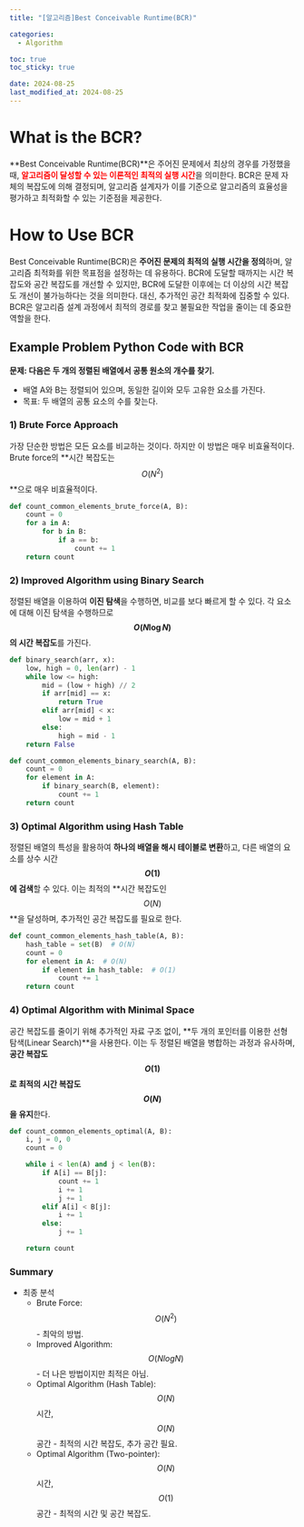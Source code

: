 ```yaml
---
title: "[알고리즘]Best Conceivable Runtime(BCR)"

categories: 
  - Algorithm

toc: true
toc_sticky: true

date: 2024-08-25
last_modified_at: 2024-08-25 
---
```


# What is the BCR?
**Best Conceivable Runtime(BCR)**은 주어진 문제에서 최상의 경우를 가정했을 때, <span style="color:red">**알고리즘이 달성할 수 있는 이론적인 최적의 실행 시간**</span>을 의미한다. BCR은 문제 자체의 복잡도에 의해 결정되며, 알고리즘 설계자가 이를 기준으로 알고리즘의 효율성을 평가하고 최적화할 수 있는 기준점을 제공한다.

# How to Use BCR
Best Conceivable Runtime(BCR)은 **주어진 문제의 최적의 실행 시간을 정의**하며, 알고리즘 최적화를 위한 목표점을 설정하는 데 유용하다. BCR에 도달할 때까지는 시간 복잡도와 공간 복잡도를 개선할 수 있지만, BCR에 도달한 이후에는 더 이상의 시간 복잡도 개선이 불가능하다는 것을 의미한다. 대신, 추가적인 공간 최적화에 집중할 수 있다. BCR은 알고리즘 설계 과정에서 최적의 경로를 찾고 불필요한 작업을 줄이는 데 중요한 역할을 한다.

## Example Problem Python Code with BCR
**문제: 다음은 두 개의 정렬된 배열에서 공통 원소의 개수를 찾기.**  
- 배열 A와 B는 정렬되어 있으며, 동일한 길이와 모두 고유한 요소를 가진다.
- 목표: 두 배열의 공통 요소의 수를 찾는다.

### 1) Brute Force Approach
가장 단순한 방법은 모든 요소를 비교하는 것이다. 하지만 이 방법은 매우 비효율적이다. Brute force의 **시간 복잡도는 $$O(N^2)$$**으로 매우 비효율적이다.

```python
def count_common_elements_brute_force(A, B):
    count = 0
    for a in A:
        for b in B:
            if a == b:
                count += 1
    return count
```

### 2) Improved Algorithm using Binary Search
정렬된 배열을 이용하여 **이진 탐색**을 수행하면, 비교를 보다 빠르게 할 수 있다. 각 요소에 대해 이진 탐색을 수행하므로 **$$O(N \log N)$$의 시간 복잡도**를 가진다.

```python
def binary_search(arr, x):
    low, high = 0, len(arr) - 1
    while low <= high:
        mid = (low + high) // 2
        if arr[mid] == x:
            return True
        elif arr[mid] < x:
            low = mid + 1
        else:
            high = mid - 1
    return False

def count_common_elements_binary_search(A, B):
    count = 0
    for element in A:
        if binary_search(B, element):
            count += 1
    return count
```

### 3) Optimal Algorithm using Hash Table
정렬된 배열의 특성을 활용하여 **하나의 배열을 해시 테이블로 변환**하고, 다른 배열의 요소를 상수 시간 **$$O(1)$$에 검색**할 수 있다. 이는 최적의 **시간 복잡도인 $$O(N)$$**을 달성하며, 추가적인 공간 복잡도를 필요로 한다.

```python
def count_common_elements_hash_table(A, B):
    hash_table = set(B)  # O(N)
    count = 0
    for element in A:  # O(N)
        if element in hash_table:  # O(1)
            count += 1
    return count
```

### 4) Optimal Algorithm with Minimal Space
공간 복잡도를 줄이기 위해 추가적인 자료 구조 없이, **두 개의 포인터를 이용한 선형 탐색(Linear Search)**을 사용한다. 이는 두 정렬된 배열을 병합하는 과정과 유사하며, **공간 복잡도 $$O(1)$$로 최적의 시간 복잡도 $$O(N)$$을 유지**한다.

```python
def count_common_elements_optimal(A, B):
    i, j = 0, 0
    count = 0

    while i < len(A) and j < len(B):
        if A[i] == B[j]:
            count += 1
            i += 1
            j += 1
        elif A[i] < B[j]:
            i += 1
        else:
            j += 1

    return count
```

### Summary
- 최종 분석
  - Brute Force: $$O(N^2)$$ - 최악의 방법.
  - Improved Algorithm: $$O(N log N)$$ - 더 나은 방법이지만 최적은 아님.
  - Optimal Algorithm (Hash Table): $$O(N)$$ 시간, $$O(N)$$ 공간 - 최적의 시간 복잡도, 추가 공간 필요.
  - Optimal Algorithm (Two-pointer): $$O(N)$$ 시간, $$O(1)$$ 공간 - 최적의 시간 및 공간 복잡도.
